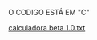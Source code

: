 O CODIGO ESTÁ EM "C"

[calculadora beta 1.0.txt](https://github.com/Gustavo-G-Rocha/calculadora-beta-1.0/files/10691301/calculadora.beta.1.0.txt)
